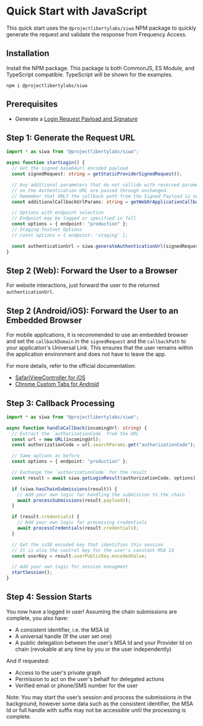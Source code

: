 # Quick Start with JavaScript

This quick start uses the `@projectlibertylabs/siwa` NPM package to quickly generate the request and validate the response from Frequency Access.

## Installation

Install the NPM package.
This package is both CommonJS, ES Module, and TypeScript compatible.
TypeScript will be shown for the examples.

`npm i @projectlibertylabs/siwa`

## Prerequisites

- Generate a [Login Request Payload and Signature](./Generate.md)

## Step 1: Generate the Request URL

```typescript
import * as siwa from "@projectlibertylabs/siwa";

async function startLogin() {
  // Get the signed base64url encoded payload
  const signedRequest: string = getStaticProviderSignedRequest();

  // Any additional parameters that do not collide with reserved parameter names
  // on the Authentication URL are passed through unchanged.
  // Remember that ONLY the callback path from the Signed Payload is secured via signature.
  const additionalCallbackUrlParams: string = getWebOrApplicationCallbackUrlParams();

  // Options with endpoint selection
  // Endpoint may be tagged or specified in full
  const options = { endpoint: "production" };
  // Staging-Testnet Options
  // const options = { endpoint: 'staging' };

  const authenticationUrl = siwa.generateAuthenticationUrl(signedRequest, additionalCallbackUrlParams, options);
}
```

## Step 2 (Web): Forward the User to a Browser

For website interactions, just forward the user to the returned `authenticationUrl`.

## Step 2 (Android/iOS): Forward the User to an Embedded Browser

For mobile applications, it is recommended to use an embedded browser and set the `callbackDomain` in the `signedRequest` and the `callbackPath` to your application's Universal Link. This ensures that the user remains within the application environment and does not have to leave the app.

For more details, refer to the official documentation:

- [SafariViewController for iOS](https://developer.apple.com/documentation/safariservices/sfsafariviewcontroller)
- [Chrome Custom Tabs for Android](https://developer.chrome.com/docs/android/custom-tabs/)

## Step 3: Callback Processing

```typescript
import * as siwa from "@projectlibertylabs/siwa";

async function handleCallback(incomingUrl: string) {
  // Extract the `authorizationCode` from the URL
  const url = new URL(incomingUrl);
  const authorizationCode = url.searchParams.get("authorizationCode");

  // Same options as before
  const options = { endpoint: "production" };

  // Exchange the `authorizationCode` for the result
  const result = await siwa.getLoginResult(authorizationCode, options);

  if (siwa.hasChainSubmissions(result)) {
    // Add your own logic for handling the submission to the chain
    await processSubmissions(result.payloads);
  }

  if (result.credentials) {
    // Add your own logic for processing credentials
    await processCredentials(result.credentials);
  }

  // Get the ss58 encoded key that identifies this session
  // It is also the control key for the user's constant MSA Id
  const userKey = result.userPublicKey.encodedValue;

  // Add your own logic for session managment
  startSession();
}
```

## Step 4: Session Starts

You now have a logged in user!
Assuming the chain submissions are complete, you also have:

- A consistent identifier, i.e. the MSA Id
- A universal handle (If the user set one)
- A public delegation between the user's MSA Id and your Provider Id on chain (revokable at any time by you or the user independently)

And if requested:

- Access to the user's private graph
- Permission to act on the user's behalf for delegated actions
- Verified email or phone/SMS number for the user

<div class="warning">
Note: You may start the user’s session and process the submissions in the background, however some data such as the consistent identifier, the MSA Id or full handle with suffix may not be accessible until the processing is complete.
</div>

